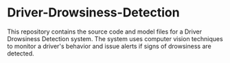 # Driver-Drowsiness-Detection
This repository contains the source code and model files for a Driver Drowsiness Detection system. The system uses computer vision techniques to monitor a driver's behavior and issue alerts if signs of drowsiness are detected.
